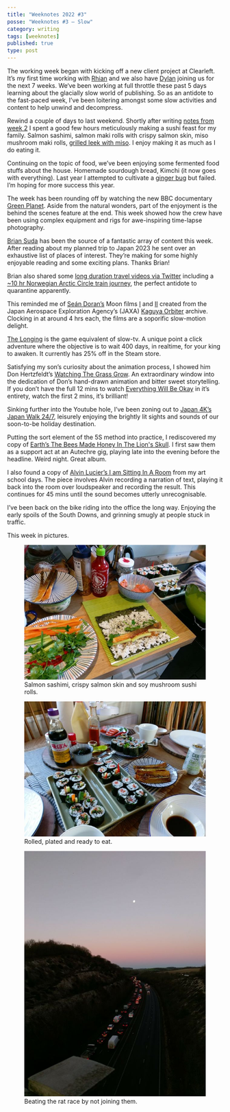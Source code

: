 ```yaml
---
title: "Weeknotes 2022 #3"
posse: "Weeknotes #3 – Slow"
category: writing
tags: [weeknotes]
published: true
type: post
---
```


The working week began with kicking off a new client project at Clearleft. It’s my first time working with [Rhian](https://clearleft.com/about/team/rhian-evans) and we also have [Dylan](https://ribboncreative.co.uk/) joining us for the next 7 weeks. We‘ve been working at full throttle these past 5 days learning about the glacially slow world of publishing. So as an antidote to the fast-paced week, I’ve been loitering amongst some slow activities and content to help unwind and decompress.

Rewind a couple of days to last weekend. Shortly after writing [notes from week 2](https://benjamin.parry.is/writing/2022/01/weeknotes-2/) I spent a good few hours meticulously making a sushi feast for my family. Salmon sashimi, salmon maki rolls with crispy salmon skin, miso mushroom maki rolls, [grilled leek with miso](https://umami-recipe.com/en/recipes/grilled-japanese-leek). I enjoy making it as much as I do eating it.

Continuing on the topic of food, we’ve been enjoying some fermented food stuffs about the house. Homemade sourdough bread,  Kimchi (it now goes with everything). Last year I attempted to cultivate a [ginger bug](https://www.culturesforhealth.com/learn/recipe/lacto-fermentation-recipes/ginger-bug/) but failed. I’m hoping for more success this year.

The week has been rounding off by watching the new BBC documentary [Green Planet](https://www.bbc.co.uk/programmes/m0013cl7). Aside from the natural wonders, part of the enjoyment is the behind the scenes feature at the end. This week showed how the crew have been using complex equipment and rigs for awe-inspiring time-lapse photography.

[Brian Suda](https://twitter.com/briansuda) has been the source of a fantastic array of content this week. After reading about my planned trip to Japan 2023 he sent over an exhaustive list of places of interest. They’re making for some highly enjoyable reading and some exciting plans. Thanks Brian!

Brian also shared some [long duration travel videos via Twitter](https://twitter.com/briansuda/status/1483847800886599689) including a [~10 hr Norwegian Arctic Circle train journey](https://www.youtube.com/watch?v=3rDjPLvOShM), the perfect antidote to quarantine apparently.

This reminded me of [Seán Doran’s](https://twitter.com/_TheSeaning) Moon films [I](https://www.youtube.com/watch?v=ctqXSOJuaRE) and [II](https://www.youtube.com/watch?v=IfrQ5dczECY) created from the Japan Aerospace Exploration Agency’s (JAXA) [Kaguya Orbiter](https://www.kaguya.jaxa.jp/en/profile/index.htm) archive. Clocking in at around 4 hrs each, the films are a soporific slow-motion delight.

[The Longing](https://store.steampowered.com/app/893850/THE_LONGING/) is the game equivalent of slow-tv. A unique point a click adventure where the objective is to wait 400 days, in realtime, for your king to awaken. It currently has 25% off in the Steam store.

Satisfying my son’s curiosity about the animation process, I showed him Don Hertzfeldt’s [Watching The Grass Grow](https://www.youtube.com/watch?v=5EBdEoZUH7o). An extraordinary window into the dedication of Don’s hand-drawn animation and bitter sweet storytelling. If you don’t have the full 12 mins to watch [Everything Will Be Okay](https://www.youtube.com/watch?v=5EBdEoZUH7o) in it’s entirety, watch the first 2 mins, it’s brilliant!

Sinking further into the Youtube hole, I’ve been zoning out to [Japan 4K’s Japan Walk 24/7](https://www.youtube.com/watch?v=ihOKXVCL8mE), leisurely enjoying the brightly lit sights and sounds of our soon-to-be holiday destination.  

Putting the sort element of the 5S method into practice, I rediscovered my copy of [Earth’s The Bees Made Honey In The Lion's Skull](https://thronesanddominions.com/the-bees-made-honey-in-the-lion-s-skull-2008). I first saw them as a support act at an Autechre gig, playing late into the evening before the headline. Weird night. Great album.

I also found a copy of [Alvin Lucier’s I am Sitting In A Room](https://www.youtube.com/watch?v=fAxHlLK3Oyk) from my art school days. The piece involves Alvin recording a narration of text, playing it back into the room over loudspeaker and recording the result. This continues for 45 mins until the sound becomes utterly unrecognisable.

I’ve been back on the bike riding into the office the long way. Enjoying the early spoils of the South Downs, and grinning smugly at people stuck in traffic.  

This week in pictures.

<figure>
<img src="/assets/img/writing/2022-01/weeknotes-3-sushi-making.jpg" alt="Sushi ingredients laid out on a kitchen worktop.">
<figcaption>
Salmon sashimi, crispy salmon skin and soy mushroom sushi rolls.
</figcaption>
</figure>

<figure>
<img src="/assets/img/writing/2022-01/weeknotes-3-sushi-eating.jpg" alt="Sushi laid out on a dining room table.">
<figcaption>
Rolled, plated and ready to eat.
</figcaption>
</figure>

<figure>
<img src="/assets/img/writing/2022-01/weeknotes-3-long-way-slow.jpg" alt="A long queue of cars on a dual carriageway.">
<figcaption>
Beating the rat race by not joining them.
</figcaption>
</figure>
